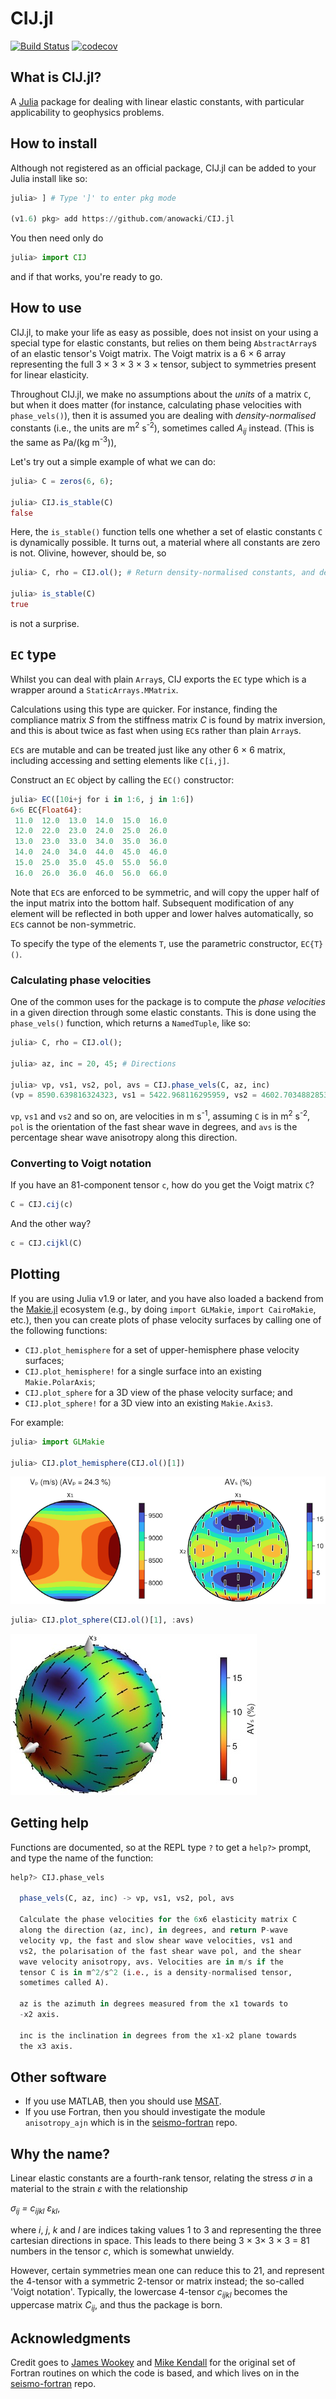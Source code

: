 # CIJ.jl

[![Build Status](https://github.com/anowacki/CIJ.jl/workflows/CI/badge.svg)](https://github.com/anowacki/CIJ.jl/actions)
[![codecov](https://codecov.io/gh/anowacki/CIJ.jl/branch/master/graph/badge.svg?token=9jiYUCivdO)](https://codecov.io/gh/anowacki/CIJ.jl)

## What is CIJ.jl?
A [Julia](http://julialang.org) package for dealing with linear elastic
constants, with particular applicability to geophysics problems.


## How to install
Although not registered as an official package, CIJ.jl can be added to your
Julia install like so:

```julia
julia> ] # Type ']' to enter pkg mode

(v1.6) pkg> add https://github.com/anowacki/CIJ.jl
```

You then need only do

```julia
julia> import CIJ
```

and if that works, you're ready to go.


## How to use
CIJ.jl, to make your life as easy as possible, does not insist on your using
a special type for elastic constants, but relies on them being `AbstractArray`s
of an elastic tensor's Voigt matrix.
The Voigt matrix is a 6 &times; 6 array representing the full
3 &times; 3 &times; 3 &times; 3 &times; tensor, subject to symmetries present
for linear elasticity.

Throughout CIJ.jl, we make no assumptions about the *units* of a matrix `C`,
but when it does matter (for instance, calculating phase velocities with
`phase_vels()`), then it is assumed you are dealing with *density-normalised*
constants (i.e., the units are m<sup>2</sup>&nbsp;s<sup>-2</sup>), sometimes called
*A<sub>ij</sub>* instead.  (This is the same as Pa/(kg&nbsp;m<sup>-3</sup>)),

Let's try out a simple example of what we can do:

```julia
julia> C = zeros(6, 6);

julia> CIJ.is_stable(C)
false
```

Here, the `is_stable()` function tells one whether a set of elastic constants
`C` is dynamically possible.  It turns out, a material where all constants are
zero is not.  Olivine, however, should be, so

```julia
julia> C, rho = CIJ.ol(); # Return density-normalised constants, and density, for olivine

julia> is_stable(C)
true
```

is not a surprise.

## `EC` type

Whilst you can deal with plain `Array`s, CIJ exports the `EC` type which is a
wrapper around a `StaticArrays.MMatrix`.

Calculations using this type are quicker.  For instance, finding the compliance
matrix *S* from the stiffness matrix *C* is found by matrix inversion, and this
is about twice as fast when using `EC`s rather than plain `Array`s.

`EC`s are mutable and can be treated just like any other 6 &times; 6 matrix,
including accessing and setting elements like `C[i,j]`.

Construct an `EC` object by calling the `EC()` constructor:

```julia
julia> EC([10i+j for i in 1:6, j in 1:6])
6×6 EC{Float64}:
 11.0  12.0  13.0  14.0  15.0  16.0
 12.0  22.0  23.0  24.0  25.0  26.0
 13.0  23.0  33.0  34.0  35.0  36.0
 14.0  24.0  34.0  44.0  45.0  46.0
 15.0  25.0  35.0  45.0  55.0  56.0
 16.0  26.0  36.0  46.0  56.0  66.0
```

Note that `EC`s are enforced to be symmetric, and will copy the upper half
of the input matrix into the bottom half.  Subsequent modification of any
element will be reflected in both upper and lower halves automatically,
so `EC`s cannot be non-symmetric.

To specify the type of the elements `T`, use the parametric constructor,
`EC{T}()`.

### Calculating phase velocities
One of the common uses for the package is to compute the *phase velocities* in
a given direction through some elastic constants.  This is done using the
`phase_vels()` function, which returns a `NamedTuple`, like so:

```julia
julia> C, rho = CIJ.ol();

julia> az, inc = 20, 45; # Directions

julia> vp, vs1, vs2, pol, avs = CIJ.phase_vels(C, az, inc)
(vp = 8590.639816324323, vs1 = 5422.968116295959, vs2 = 4602.70348828534, pol = -20.682503753509465, avs = 16.363285381017125)
```

`vp`, `vs1` and `vs2` and so on, are velocities in m&nbsp;s<sup>-1</sup>,
assuming `C` is in m<sup>2</sup>&nbsp;s<sup>-2</sup>,
`pol` is the orientation of the fast shear wave in degrees, and `avs` is the
percentage shear wave anisotropy along this direction.

### Converting to Voigt notation
If you have an 81-component tensor `c`, how do you get the Voigt matrix `C`?

```julia
C = CIJ.cij(c)
```

And the other way?

```julia
c = CIJ.cijkl(C)
```

## Plotting
If you are using Julia v1.9 or later, and you have also loaded a
backend from the [Makie.jl](https://docs.makie.org/stable/) ecosystem (e.g.,
by doing `import GLMakie`, `import CairoMakie`, etc.), then you
can create plots of phase velocity surfaces by calling one of the
following functions:

- `CIJ.plot_hemisphere` for a set of upper-hemisphere phase velocity
  surfaces;
- `CIJ.plot_hemisphere!` for a single surface into an existing `Makie.PolarAxis`;
- `CIJ.plot_sphere` for a 3D view of the phase velocity surface; and
- `CIJ.plot_sphere!` for a 3D view into an existing `Makie.Axis3`.

For example:

```julia
julia> import GLMakie

julia> CIJ.plot_hemisphere(CIJ.ol()[1])
```

![Upper hemisphere phase velocities of olivine](docs/images/olivine_upper_hemisphere.png)

```julia
julia> CIJ.plot_sphere(CIJ.ol()[1], :avs)
```

![3D spherical view of phase velocities of olivine](docs/images/olivine_sphere.jpg)

## Getting help
Functions are documented, so at the REPL type `?` to get a `help?>` prompt,
and type the name of the function:

```julia
help?> CIJ.phase_vels

  phase_vels(C, az, inc) -> vp, vs1, vs2, pol, avs
  
  Calculate the phase velocities for the 6x6 elasticity matrix C
  along the direction (az, inc), in degrees, and return P-wave
  velocity vp, the fast and slow shear wave velocities, vs1 and
  vs2, the polarisation of the fast shear wave pol, and the shear
  wave velocity anisotropy, avs. Velocities are in m/s if the
  tensor C is in m^2/s^2 (i.e., is a density-normalised tensor,
  sometimes called A).
  
  az is the azimuth in degrees measured from the x1 towards to
  -x2 axis.
  
  inc is the inclination in degrees from the x1-x2 plane towards
  the x3 axis.
```

## Other software

* If you use MATLAB, then you should use [MSAT](https://github.com/andreww/MSAT/).
* If you use Fortran, then you should investigate the module
  `anisotropy_ajn` which is in the
  [seismo-fortran](https://github.com/anowacki/seismo-fortran) repo.


## Why the name?
Linear elastic constants are a fourth-rank tensor, relating the stress
_&sigma;_ in a material to the strain _&epsilon;_ with the relationship

*&sigma;<sub>ij</sub> = c<sub>ijkl</sub> &epsilon;<sub>kl</sub>*,

where _i_, _j_, _k_ and _l_ are indices taking values 1 to 3 and
representing the three cartesian directions in space.  This leads to there
being 3 &times; 3&times; 3 &times; 3 = 81 numbers in the tensor *c*, which
is somewhat unwieldy.

However, certain symmetries mean one can reduce this to 21, and represent
the 4-tensor with a symmetric 2-tensor or matrix instead; the so-called 'Voigt
notation'.  Typically, the lowercase 4-tensor *c<sub>ijkl</sub>* becomes the
uppercase matrix *C<sub>ij</sub>*, and thus the package is born.


## Acknowledgments
Credit goes to [James Wookey](http://www1.gly.bris.ac.uk/~wookey) and
[Mike Kendall](http://www1.gly.bris.ac.uk/~jmk/) for the original set of Fortran
routines on which the code is based, and which lives on in the
[seismo-fortran](https://github.com/anowacki/seismo-fortran) repo.

